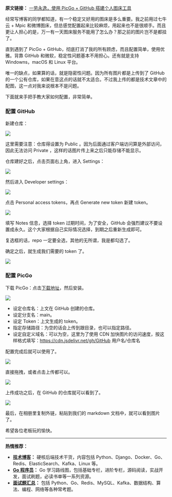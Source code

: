 **原文链接：** [一劳永逸，使用 PicGo + GitHub 搭建个人图床工具](https://mp.weixin.qq.com/s/AMpRm2s_wyLZ48fkRhkqgQ)

经常写博客的同学都知道，有一个稳定又好用的图床是多么重要。我之前用过七牛云 + Mpic 和微博图床，但总感觉配置起来比较麻烦，用起来也不是很顺手。而且更让人担心的是，万一有一天图床服务不能用了怎么办？那之前的图片岂不是都挂了。

直到遇到了 PicGo + GitHub，彻底打消了我的所有顾虑，而且配置简单，使用优雅。背靠 GitHub 和微软，稳定性问题基本不用担心。还有就是支持 Windowns，macOS 和 Linux 平台。

唯一的缺点，如果算的话，就是隐密性问题。因为所有图片都是上传到了 GitHub 的一个公有仓库，如果在意这点的话就不太适合。不过我上传的都是技术文章中的配图，这一点对我来说根本不是问题。

下面就来手把手教大家如何配置，非常简单。

### 配置 GitHub

新建仓库：

![](https://cdn.jsdelivr.net/gh/yongxinz/picb@main/data/sc_20211206094511.png)

这里需要注意：仓库得设置为 Public 。因为后面通过客户端访问算是外部访问，因此无法访问 Private ，这样的话图片传上来之后只能存储不能显示。

仓库建好之后，点击页面右上角，进入 Settings：

![](https://cdn.jsdelivr.net/gh/yongxinz/picb@main/data/sc_20211206094703.png)

然后进入 Developer settings：

![](https://cdn.jsdelivr.net/gh/yongxinz/picb@main/data/sc_20211206094803.png)

点击 Personal access tokens，再点 Generate new token 新建 token。

![](https://cdn.jsdelivr.net/gh/yongxinz/picb@main/data/sc_20211206095015.png)

填写 Notes 信息，选择 token 过期时间，为了安全，GitHub 会强烈建议不要设置成永久。这个大家根据自己实际情况选择，到期之后重新生成即可。

复选框的话，repo 一定要全选，其他的无所谓，我是都勾选了。

确定之后，就生成我们需要的 token 了。

![](https://cdn.jsdelivr.net/gh/yongxinz/picb@main/data/sc_20211206095447.png)

### 配置 PicGo

下载 PicGo：点击[下载地址](https://github.com/Molunerfinn/PicGo)，然后安装。

![](https://cdn.jsdelivr.net/gh/yongxinz/picb@main/data/sc_20211206095654.png)

- 设定仓库名：上文在 GitHub 创建的仓库。
- 设定分支名：main。
- 设定 Token：上文生成的 token。
- 指定存储路径：为空的话会上传到跟目录，也可以指定路径。
- 设定自定义域名：可以为空，这里为了使用 CDN 加快图片的访问速度，按这样格式填写：https://cdn.jsdelivr.net/gh/GitHub 用户名/仓库名

配置完成后就可以使用了。

![](https://cdn.jsdelivr.net/gh/yongxinz/picb@main/data/sc_20211206095710.png)

直接拖拽，或者点击上传都可以。

![](https://cdn.jsdelivr.net/gh/yongxinz/picb@main/data/sc_20211206105226.png)

上传成功之后，在 GitHub 的仓库就可以看到了。

![](https://cdn.jsdelivr.net/gh/yongxinz/picb@main/data/sc_20211206104502.png)

最后，在相册里复制外链，粘贴到我们的 markdown 文档中，就可以看到图片了。

希望各位老板玩的愉快。


---


**热情推荐：**

- **[技术博客](https://github.com/yongxinz/tech-blog)：** 硬核后端技术干货，内容包括 Python、Django、Docker、Go、Redis、ElasticSearch、Kafka、Linux 等。
- **[Go 程序员](https://github.com/yongxinz/gopher)：** Go 学习路线图，包括基础专栏，进阶专栏，源码阅读，实战开发，面试刷题，必读书单等一系列资源。
- **[面试题汇总](https://github.com/yongxinz/backend-interview)：** 包括 Python、Go、Redis、MySQL、Kafka、数据结构、算法、编程、网络等各种常考题。